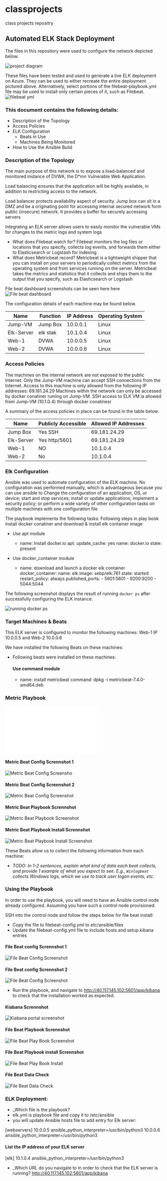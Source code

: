 # classprojects
class projects repositry
## Automated ELK Stack Deployment

The files in this repository were used to configure the network depicted below.

![project diagram](./images/Project-Diagram.png)

These files have been tested and used to generate a live ELK deployment on Azure. They can be used to either recreate the entire deployment pictured above. Alternatively, select portions of the filebeat-playbook.yml file may be used to install only certain pieces of it, such as Filebeat.
![filebeat yml](./Ansible/filebeat-playbook.yml)

### This document contains the following details:
- Description of the Topology
- Access Policies
- ELK Configuration
  - Beats in Use
  - Machines Being Monitored
- How to Use the Ansible Build


### Description of the Topology

The main purpose of this network is to expose a load-balanced and monitored instance of DVWA, the D*mn Vulnerable Web Application.

Load balancing ensures that the application will be highly available, in addition to restricting access to the network.

Load balancer protects availability aspect of security. Jump box can sit in a DMZ and be a originating point for accessing internal secured network form public (insecure) network. It provides a buffer for securely accessing servers

Integrating an ELK server allows users to easily monitor the vulnerable VMs for changes to the metric logs and system logs
- What does Filebeat watch for? Filebeat monitors the log files or locations that you specify, collects log events, and forwards them either to Elasticsearch or Logstash for indexing
- What does Metricbeat record? Metricbeat is a lightweight shipper that you can install on your servers to periodically collect metrics from the operating system and from services running on the server. Metricbeat takes the metrics and statistics that it collects and ships them to the output that you specify, such as Elasticsearch or Logstash

File beat dashboard screenshots can be seen here here
![File beat dashboard](./images/filebeat-dashboard.png)

The configuration details of each machine may be found below.

| Name      |  Function | IP Address | Operating System |
|---------- |----------|------------|------------------|
| Jump-VM|   Jump Box | 10.0.0.1   | Linux            |
| Elk-Server| elk stak| 10.1.0.4   | Linux            |
| Web-1     | DVWA    | 10.0.0.5   | Linux            |
| Web-2     | DVWA    | 10.0.0.6   | Linux            |

### Access Policies

The machines on the internal network are not exposed to the public Internet. 
Only the Jump-VM machine can accept SSH connections from the Internet. Access to this machine is only allowed from the following IP addresses: 69.181.24.29
Machines within the network can only be accessed by docker conatiner runiing on Jump-VM. SSH access to ELK VM ia allowed from Jump-VM (10.1.0.4) through docker conatinesr

A summary of the access policies in place can be found in the table below.

| Name     | Publicly Accessible | Allowed IP Addresses |
|----------|---------------------|----------------------|
| Jump Box | Yes  SSH            | 69.181.24.29         |
|Elk-Server| Yes http/5601       | 69.181.24.29         |
| Web-1    | NO                  | 10.1.0.4             |
| Web-2    | No                  | 10.1.0.4             |

### Elk Configuration

Ansible was used to automate configuration of the ELK machine. No configuration was performed manually, which is advantageous because you can use ansible to Change the configuration of an application, OS, or device; start and stop services; install or update applications; implement a security policy; or perform a wide variety of other configuration tasks on multiple machines with one configuration file

The playbook implements the following tasks:
Following steps in play book install docker conatiner and download & install elk container image
-  Use apt module
    - name: Install docker.io
      apt:
        update_cache: yes
        name: docker.io
        state: present

- Use docker_container module
    - name: download and launch a docker elk container
      docker_container:
        name: elk
        image: sebp/elk:761
        state: started
        restart_policy: always
        published_ports:
          - 5601:5601
          - 9200:9200
          - 5044:5044

The following screenshot displays the result of running `docker ps` after successfully configuring the ELK instance.

![running docker ps](./images/ELK-docker-imgae.png)

### Target Machines & Beats
This ELK server is configured to monitor the following machines:
Web-1 IP 10.0.0.5 and Web-2 10.0.0.6

We have installed the following Beats on these machines:
- Following beats were installed on these machines:
  #### Use command module
  - name: install metricbeat
    command: dpkg -i metricbeat-7.4.0-amd64.deb

### Metric Playbook
![Metric Playbook](./Ansible/metric-betat-playbook.yml.md)
#### Metric Beat Config Scrennshot 1
![Metric Beat Config Screensho](./images/metric-beat-config-yml.png)
#### Metric Beat Config Scrennshot 2
![Metric Beat Config Screenshot](./images/metric-beat-config-yml2.png)
#### Metric Beat Playbook Scrennshot 
![Metric Beat Playbook Screenshot](./images/metric-beat-playbook-yml.png)
#### Metric Beat Playbook Install  Scrennshot 
![Metric Beat Playbook Install Screenshot](./images/metric-beat-play-book-install.png)


These Beats allow us to collect the following information from each machine:
- _TODO: In 1-2 sentences, explain what kind of data each beat collects, and provide 1 example of what you expect to see. E.g., `Winlogbeat` collects Windows logs, which we use to track user logon events, etc._


### Using the Playbook
In order to use the playbook, you will need to have an Ansible control node already configured. Assuming you have such a control node provisioned: 

SSH into the control node and follow the steps below for file beat install:
- Copy the  file to filebeat-config.yml to etc/ansible/files
- Update the filebeat-config.yml file to include hosts and setup.kibana entries
#### File Beat config Scrennshot 1 
![File Beat Config Screenshot](./Images/file-beat-config-yml.png)
#### File Beat config Scrennshot 2
![File Beat Config Screenshot](./images/file-beat-config-yml2.png)

- Run the playbook, and navigate to http://40.117.145.102:5601/app/kibana to check that the installation worked as expected.
#### Kiabana Scrennshot
![Kiabana portal screenshot](./images/Kiabana-Portal.png)
#### File Beat Playbook Scrennshot 
![File Beat Play Book Screenshot](./images/file-beat-playbook-yml.png)
#### File Beat Playbook install Scrennshot
![File Beat Play Book Install](./images/file-beat-playbook-yml-install.png)
#### File Beat Data Check
![File Beat Data Check](./images/systemlog-data-check.png)

### ELK Deployment:
- _Which file is the playbook? 
- elk.yml is playbook file and copy it to /etc/ansible
- you will update Ansible hosts file to add entry for Elk server:

[webservers]
10.0.0.5 ansible_python_interpreter=/usr/bin/python3
10.0.0.6 ansible_python_interpreter=/usr/bin/python3

#### List the IP address of your ELK server

[elk]
10.1.0.4 ansible_python_interpreter=/usr/bin/python3

- _Which URL do you navigate to in order to check that the ELK server is running?
http://40.117.145.102:5601/app/kibana

